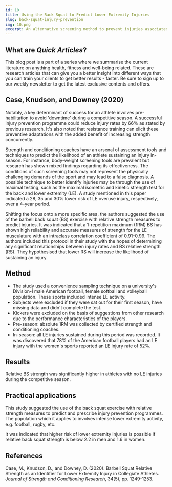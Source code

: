 ```yaml
---
id: 10
title: Using the Back Squat to Predict Lower Extremity Injuries
slug: back-squat-injury-prevention
img: 10.png
excerpt: An alternative screening method to prevent injuries associated with lower body movements.
---
```


## What are *Quick Articles*?

This blog post is a part of a series where we summarise the current literature on anything health, fitness and well-being related. These are research articles that can give you a better insight into different ways that you can train your clients to get better results - faster. Be sure to sign up to our weekly newsletter to get the latest exclusive contents and offers.

## Case, Knudson, and Downey (2020)

Notably, a key determinant of success for an athlete involves pre-habilitation to avoid 'downtime' during a competitive season. A successful injury prevention programme could reduce injury rates by 66% as stated by previous research. It's also noted that resistance training can elicit these preventive adaptations with the added benefit of increasing strength concurrently.

Strength and conditioning coaches have an arsenal of assessment tools and techniques to predict the likelihood of an athlete sustaining an injury in-season. For instance, body-weight screening tools are prevalent but research has shown mixed findings regarding its effectiveness. The conditions of such screening tools may not represent the physically challenging demands of the sport and may lead to a false diagnosis. A possible technique to better identify injuries may be through the use of maximal testing, such as the maximal isometric and kinetic strength test for the back and lower extremity (LE). A study mentioned in this paper indicated a 28, 35 and 30% lower risk of LE overuse injury, respectively, over a 4-year period.

Shifting the focus onto a more specific area, the authors suggested the use of the barbell back squat (BS) exercise with relative strength measures to predict injuries. It was indicated that a 1-repetition maximum (1RM) BS has shown high reliability and accurate measures of strength for the LE musculature with an intraclass correlation coefficient of 0.91–0.99. The authors included this protocol in their study with the hopes of determining any significant relationships between injury rates and BS relative strength (RS). They hypothesised that lower RS will increase the likelihood of sustaining an injury.

## Method

- The study used a convenience sampling technique on a university's Division-I male American football, female softball and volleyball population. These sports included intense LE activity.
- Subjects were excluded if they were sat out for their first season, have missing data and didn't complete the test.
- Kickers were excluded on the basis of suggestions from other research due to the performance characteristics of the players.
- Pre-season: absolute 1RM was collected by certified strength and conditioning coaches.
- In-season: all LE injuries sustained during this period was recorded. It was discovered that 78% of the American football players had an LE injury with the women's sports reported an LE injury rate of 52%.

## Results

Relative BS strength was significantly higher in athletes with no LE injuries during the competitive season.

## Practical applications

This study suggested the use of the back squat exercise with relative strength measures to predict and prescribe injury prevention programmes. The population which it applies to involves intense lower extremity activity, e.g. football, rugby, etc.

It was indicated that higher risk of lower extremity injuries is possible if relative back squat strength is below 2.2 in men and 1.6 in women.

## References

Case, M., Knudson, D., and Downey, D. (2020). Barbell Squat Relative Strength as an Identifier for Lower Extremity Injury in Collegiate Athletes. *Journal of Strength and Conditioning Research*, 34(5), pp. 1249-1253.
